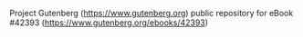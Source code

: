 Project Gutenberg (https://www.gutenberg.org) public repository for eBook #42393 (https://www.gutenberg.org/ebooks/42393)
